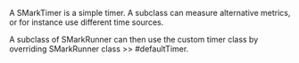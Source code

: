 A SMarkTimer is a simple timer.
A subclass can measure alternative metrics, or for instance use different time sources.

A subclass of SMarkRunner can then use the custom timer class by overriding SMarkRunner class >> #defaultTimer.